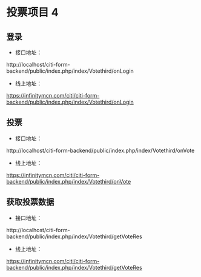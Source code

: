 # 投票项目 4

## 登录

- 接口地址：

http://localhost/citi-form-backend/public/index.php/index/Votethird/onLogin

- 线上地址：

https://infinitymcn.com/citi/citi-form-backend/public/index.php/index/Votethird/onLogin

## 投票

- 接口地址：

http://localhost/citi-form-backend/public/index.php/index/Votethird/onVote

- 线上地址：

https://infinitymcn.com/citi/citi-form-backend/public/index.php/index/Votethird/onVote

## 获取投票数据

- 接口地址：

http://localhost/citi-form-backend/public/index.php/index/Votethird/getVoteRes

- 线上地址：

https://infinitymcn.com/citi/citi-form-backend/public/index.php/index/Votethird/getVoteRes
